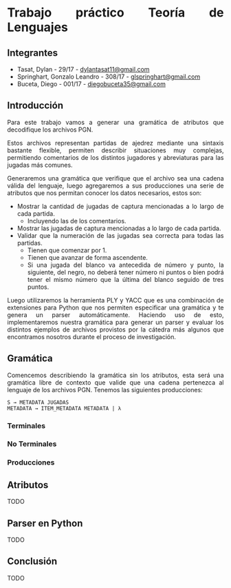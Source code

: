 <div style="text-align: justify">

# Trabajo práctico Teoría de Lenguajes

## Integrantes
- Tasat, Dylan - 29/17 - dylantasat11@gmail.com 
- Springhart, Gonzalo Leandro - 308/17 - glspringhart@gmail.com 
- Buceta, Diego - 001/17 - diegobuceta35@gmail.com

## Introducción
Para este trabajo vamos a generar una gramática de atributos que decodifique los archivos PGN.

Estos archivos representan partidas de ajedrez mediante una sintaxis bastante flexible, permiten describir situaciones muy complejas, permitiendo comentarios de los distintos jugadores y abreviaturas para las jugadas más comunes.

Generaremos una gramática que verifique que el archivo sea una cadena válida del lenguaje, luego agregaremos a sus producciones una serie de atributos que nos permitan conocer los datos necesarios, estos son:
- Mostrar la cantidad de jugadas de captura mencionadas a lo largo de cada partida.
  - Incluyendo las de los comentarios.
- Mostrar las jugadas de captura mencionadas a lo largo de cada partida.
- Validar que la numeración de las jugadas sea correcta para todas las partidas.
  - Tienen que comenzar por 1.
  - Tienen que avanzar de forma ascendente.
  - Si una jugada del blanco va antecedida de número y punto, la siguiente, del negro, no deberá tener número ni puntos o bien podrá tener el mismo número que la última del blanco seguido de tres puntos.

Luego utilizaremos la herramienta PLY y YACC que es una combinación de extensiones para Python que nos permiten especificar una gramática y te genera un parser automáticamente.
Haciendo uso de esto, implementaremos nuestra gramática para generar un parser y evaluar los distintos ejemplos de archivos provistos por la cátedra más algunos que encontramos nosotros durante el proceso de investigación.

## Gramática
Comencemos describiendo la gramática sin los atributos, esta será una gramática libre de contexto que valide que una cadena pertenezca al lenguaje de los archivos PGN.
Tenemos las siguientes producciones:

```
S → METADATA JUGADAS
METADATA → ITEM_METADATA METADATA | λ
```

### Terminales

### No Terminales

### Producciones

## Atributos
TODO

## Parser en Python
TODO

## Conclusión
TODO

<!-- 
| hola | aur  | fssf |
| ---- | ---- | ---- |
| chau | fssf | 12   |
-->

<!-- 
S   ->  METADATA JUGADAS S
S   ->  METADATA JUGADAS
S   ->  JUGADAS S
S   ->  JUGADAS

METADATA    ->  ITEM_METADATA METADATA
METADATA    ->  ITEM_METADATA

JUGADAS ->  JUGADA JUGADAS
JUGADAS ->  MOVIMIENTO_FINAL renglon
JUGADAS ->  MOVIMIENTO_FINAL

MOVIMIENTO_FINAL    ->  gano_blanco
MOVIMIENTO_FINAL    ->  gano_negro
MOVIMIENTO_FINAL    ->  empate

JUGADA  ->  numero_jugada_blanco MOVIMIENTO J2
JUGADA  ->  numero_jugada_blanco MOVIMIENTO

J2  ->  COMENTARIO numero_jugada_negro MOVIMIENTO COMENTARIO
J2  ->  numero_jugada_negro MOVIMIENTO COMENTARIO
J2  ->  numero_jugada_negro MOVIMIENTO
J2  ->  MOVIMIENTO COMENTARIO
J2  ->  COMENTARIO
J2  ->  MOVIMIENTO 
-->

</div>